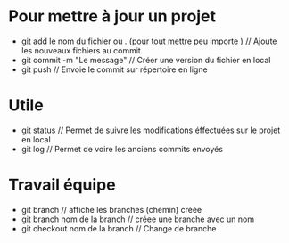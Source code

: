 # Pour mettre à jour un projet

- git add le nom du fichier ou . (pour tout mettre peu importe ) // Ajoute les nouveaux fichiers au commit  
- git commit -m "Le message" // Créer une version du fichier en local
- git push // Envoie le commit sur répertoire en ligne

# Utile 

- git status // Permet de suivre les modifications éffectuées sur le projet en local
- git log // Permet de voire les anciens commits envoyés

# Travail équipe

- git branch // affiche les branches (chemin) créée
- git branch nom de la branch // créee une branche avec un nom 
- git checkout nom de la branch // Change de branche